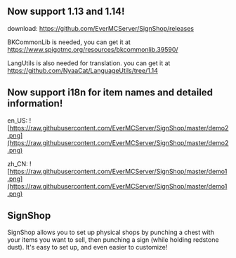## Now support 1.13 and 1.14!

download: https://github.com/EverMCServer/SignShop/releases

BKCommonLib is needed, you can get it at https://www.spigotmc.org/resources/bkcommonlib.39590/

LangUtils is also needed for translation. you can get it at https://github.com/NyaaCat/LanguageUtils/tree/1.14

## Now support i18n for item names and detailed information!

en_US:
![https://raw.githubusercontent.com/EverMCServer/SignShop/master/demo2.png](https://raw.githubusercontent.com/EverMCServer/SignShop/master/demo2.png)

zh_CN:
![https://raw.githubusercontent.com/EverMCServer/SignShop/master/demo1.png](https://raw.githubusercontent.com/EverMCServer/SignShop/master/demo1.png)

## SignShop
SignShop allows you to set up physical shops by punching a chest with your items you want to sell, then punching a sign (while holding redstone dust). It's easy to set up, and even easier to customize!

